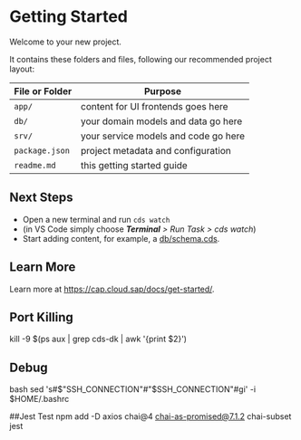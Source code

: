 # Getting Started

Welcome to your new project.

It contains these folders and files, following our recommended project layout:

File or Folder | Purpose
---------|----------
`app/` | content for UI frontends goes here
`db/` | your domain models and data go here
`srv/` | your service models and code go here
`package.json` | project metadata and configuration
`readme.md` | this getting started guide


## Next Steps

- Open a new terminal and run `cds watch`
- (in VS Code simply choose _**Terminal** > Run Task > cds watch_)
- Start adding content, for example, a [db/schema.cds](db/schema.cds).


## Learn More

Learn more at https://cap.cloud.sap/docs/get-started/.

## Port Killing
kill -9 $(ps aux | grep cds-dk | awk '{print $2}')

## Debug
bash
sed 's#$"SSH_CONNECTION"#"$SSH_CONNECTION"#gi' -i $HOME/.bashrc



##Jest Test
npm add -D axios chai@4 chai-as-promised@7.1.2 chai-subset jest

